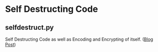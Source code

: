 # Self Destructing Code 

## selfdestruct.py
Self Destructing Code as well as Encoding and Encrypting of itself. ([Blog Post](https://mayadevbe.me/posts/self_destruct_code/))
